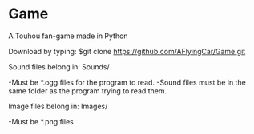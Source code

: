 Game
====

A Touhou fan-game made in Python

Download by typing:
  $git clone https://github.com/AFlyingCar/Game.git

Sound files belong in:
  Sounds/
  
-Must be *.ogg files for the program to read.
-Sound files must be in the same folder as the program trying to read them.

Image files belong in:
  Images/

-Must be *.png files
